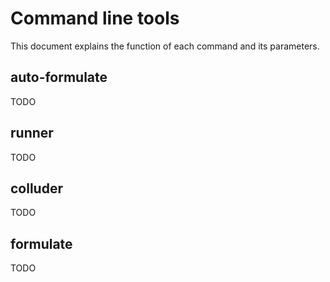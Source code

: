 # Command line tools

This document explains the function of each command and its parameters.

## auto-formulate

TODO

## runner

TODO

## colluder

TODO

## formulate

TODO

